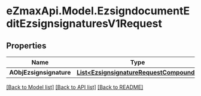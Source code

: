 
# eZmaxApi.Model.EzsigndocumentEditEzsignsignaturesV1Request

## Properties

Name | Type | Description | Notes
------------ | ------------- | ------------- | -------------
**AObjEzsignsignature** | [**List&lt;EzsignsignatureRequestCompound&gt;**](EzsignsignatureRequestCompound.md) |  | 

[[Back to Model list]](../README.md#documentation-for-models)
[[Back to API list]](../README.md#documentation-for-api-endpoints)
[[Back to README]](../README.md)

